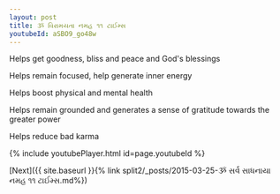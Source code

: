 ```yaml
---
layout: post
title: ૐ વિરામયતા નમહ ૧૧ ટાઈમ્સ
youtubeId: aSBO9_go48w
---
```

 
 
Helps get goodness, bliss and peace and God's blessings
 
Helps remain focused, help generate inner energy 
 
Helps boost physical and mental health 
 
Helps remain grounded and generates a sense of gratitude towards the greater power 
 
Helps reduce bad karma
 
 
 
 


{% include youtubePlayer.html id=page.youtubeId %}
 
[Next]({{ site.baseurl }}{% link  split2/_posts/2015-03-25-ૐ સર્વ સાધનાયા નમહ ૧૧ ટાઈમ્સ.md%})
 
